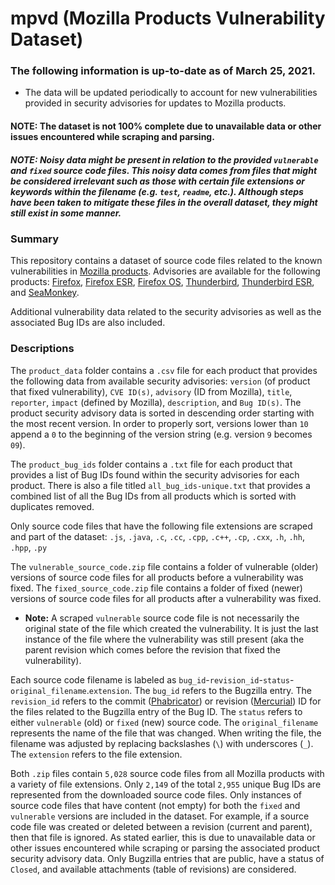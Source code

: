 # mpvd (Mozilla Products Vulnerability Dataset)

### The following information is up-to-date as of March 25, 2021.
- The data will be updated periodically to account for new vulnerabilities provided in security advisories for updates to Mozilla products.

#### NOTE: The dataset is not 100% complete due to unavailable data or other issues encountered while scraping and parsing.

##### NOTE: Noisy data might be present in relation to the provided `vulnerable` and `fixed` source code files. This noisy data comes from files that might be considered irrelevant such as those with certain file extensions or keywords within the filename (e.g. `test`, `readme`, etc.). Although steps have been taken to mitigate these files in the overall dataset, they might still exist in some manner.

### Summary

This repository contains a dataset of source code files related to the known vulnerabilities in [Mozilla products](https://www.mozilla.org/en-US/security/known-vulnerabilities/). Advisories are available for the following products: [Firefox](https://www.mozilla.org/en-US/security/known-vulnerabilities/firefox/), [Firefox ESR](https://www.mozilla.org/en-US/security/known-vulnerabilities/firefox-esr/), [Firefox OS](https://www.mozilla.org/en-US/security/known-vulnerabilities/firefox-os/), [Thunderbird](https://www.mozilla.org/en-US/security/known-vulnerabilities/thunderbird/), [Thunderbird ESR](https://www.mozilla.org/en-US/security/known-vulnerabilities/thunderbird-esr/), and [SeaMonkey](https://www.mozilla.org/en-US/security/known-vulnerabilities/seamonkey/).

Additional vulnerability data related to the security advisories as well as the associated Bug IDs are also included.

### Descriptions

The `product_data` folder contains a `.csv` file for each product that provides the following data from available security advisories: `version` (of product that fixed vulnerability), `CVE ID(s)`, `advisory` (ID from Mozilla), `title`, `reporter`, `impact` (defined by Mozilla), `description`, and `Bug ID(s)`. The product security advisory data is sorted in descending order starting with the most recent version. In order to properly sort, versions lower than `10` append a `0` to the beginning of the version string (e.g. version `9` becomes `09`).

The `product_bug_ids` folder contains a `.txt` file for each product that provides a list of Bug IDs found within the security advisories for each product. There is also a file titled `all_bug_ids-unique.txt` that provides a combined list of all the Bug IDs from all products which is sorted with duplicates removed.

Only source code files that have the following file extensions are scraped and part of the dataset: `.js`, `.java`, `.c`, `.cc`, `.cpp`, `.c++`, `.cp`, `.cxx`, `.h`, `.hh`, `.hpp`, `.py`

The `vulnerable_source_code.zip` file contains a folder of vulnerable (older) versions of source code files for all products before a vulnerability was fixed. The `fixed_source_code.zip` file contains a folder of fixed (newer) versions of source code files for all products after a vulnerability was fixed.

- **Note:** A scraped `vulnerable` source code file is not necessarily the original state of the file which created the vulnerability. It is just the last instance of the file where the vulnerability was still present (aka the parent revision which comes before the revision that fixed the vulnerability).

Each source code filename is labeled as `bug_id`-`revision_id`-`status`-`original_filename`.`extension`. The `bug_id` refers to the Bugzilla entry. The `revision_id` refers to the commit ([Phabricator](https://phabricator.services.mozilla.com/)) or revision ([Mercurial](https://hg.mozilla.org/)) ID for the files related to the Bugzilla entry of the Bug ID. The `status` refers to either `vulnerable` (old) or `fixed` (new) source code. The `original_filename` represents the name of the file that was changed. When writing the file, the filename was adjusted by replacing backslashes (`\`) with underscores (`_`). The `extension` refers to the file extension.

Both `.zip` files contain `5,028` source code files from all Mozilla products with a variety of file extensions. Only `2,149` of the total `2,955` unique Bug IDs are represented from the downloaded source code files. Only instances of source code files that have content (not empty) for both the `fixed` and `vulnerable` versions are included in the dataset. For example, if a source code file was created or deleted between a revision (current and parent), then that file is ignored. As stated earlier, this is due to unavailable data or other issues encountered while scraping or parsing the associated product security advisory data. Only Bugzilla entries that are public, have a status of `Closed`, and available attachments (table of revisions) are considered.
